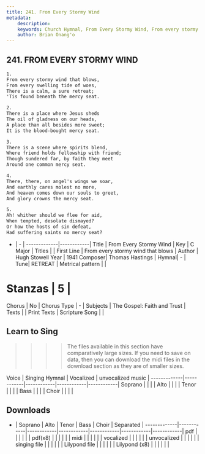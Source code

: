 ```yaml
---
title: 241. From Every Stormy Wind
metadata:
    description: 
    keywords: Church Hymnal, From Every Stormy Wind, From every stormy wind that blows, 
    author: Brian Onang'o
---
```



## 241. FROM EVERY STORMY WIND

```txt
1.
From every stormy wind that blows, 
From every swelling tide of woes, 
There is a calm, a sure retreat; 
'Tis found beneath the mercy seat. 

2.
There is a place where Jesus sheds 
The oil of gladness on our heads, 
A place than all besides more sweet; 
It is the blood-bought mercy seat. 

3.
There is a scene where spirits blend, 
Where friend holds fellowship with friend; 
Though sundered far, by faith they meet 
Around one common mercy seat. 

4.
There, there, on angel's wings we soar, 
And earthly cares molest no more, 
And heaven comes down our souls to greet, 
And glory crowns the mercy seat. 

5.
Ah! whither should we flee for aid, 
When tempted, desolate dismayed? 
Or how the hosts of sin defeat, 
Had suffering saints no mercy seat?

```

- |   -  |
-------------|------------|
Title | From Every Stormy Wind |
Key | C Major |
Titles |  |
First Line | From every stormy wind that blows |
Author | Hugh Stowell
Year | 1941
Composer| Thomas Hastings |
Hymnal|  - |
Tune| RETREAT |
Metrical pattern | |
# Stanzas | 5 |
Chorus | No |
Chorus Type | - |
Subjects | The Gospel: Faith and Trust |
Texts |  |
Print Texts | 
Scripture Song |  |
  
## Learn to Sing

>>>> The files available in this section have comparatively large sizes. If you need to save on data, then you can download the midi files in the download section as they are of smaller sizes.

Voice |  Singing Hymnal | Vocalized | unvocalized music |
-------------|------------|------------|------------|------------|
Soprano | | | |
Alto | | | |
Tenor | | | |
Bass | | | |
Choir | | | |

## Downloads

- |  Soprano | Alto | Tenor | Bass | Choir | Separated |
-------------|------------|------------|------------|------------|------------|------------|
pdf | | | | | |
pdf(x8) | | | | | |
midi | | | | | |
vocalized | | | | | |
unvocalized | | | | | |
singing file | | | | | |
Lilypond file | | | | | |
Lilypond (x8) | | | | | |
  